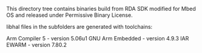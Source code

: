 This directory tree contains binaries build from RDA SDK modified for Mbed OS and released under Permissive Binary License.

libhal files in the subfolders are generated with toolchains:

Arm Compiler 5 - version 5.06u1
GNU Arm Embedded - version 4.9.3
IAR EWARM - version 7.80.2
